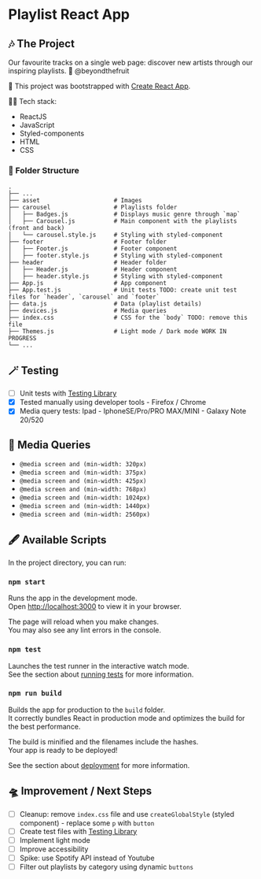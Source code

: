 # Playlist React App

## 🎶 The Project

Our favourite tracks on a single web page: discover new artists through our inspiring playlists.
🍐 @beyondthefruit

🚀 This project was bootstrapped with [Create React App](https://github.com/facebook/create-react-app).

🧚🏻 Tech stack: 
- ReactJS
- JavaScript
- Styled-components
- HTML
- CSS

### 📁 Folder Structure

```
.
├── ...
├── asset                     # Images
├── carousel                  # Playlists folder
│   ├── Badges.js             # Displays music genre through `map`
│   ├── Carousel.js           # Main component with the playlists (front and back)
│   └── carousel.style.js     # Styling with styled-component
├── footer                    # Footer folder
│   ├── Footer.js             # Footer component
│   ├── footer.style.js       # Styling with styled-component
├── header                    # Header folder
│   ├── Header.js             # Header component
│   ├── header.style.js       # Styling with styled-component
├── App.js                    # App component
├── App.test.js               # Unit tests TODO: create unit test files for `header`, `carousel` and `footer`
├── data.js                   # Data (playlist details)
├── devices.js                # Media queries
├── index.css                 # CSS for the `body` TODO: remove this file
├── Themes.js                 # Light mode / Dark mode WORK IN PROGRESS
└── ...

```

## 🪄 Testing

- [ ] Unit tests with [Testing Library](https://testing-library.com/)
- [X] Tested manually using developer tools - Firefox / Chrome
- [X] Media query tests: Ipad - IphoneSE/Pro/PRO MAX/MINI - Galaxy Note 20/520

## 📱 Media Queries

- `@media screen and (min-width: 320px)`
- `@media screen and (min-width: 375px)`
- `@media screen and (min-width: 425px)`
- `@media screen and (min-width: 768px)`
- `@media screen and (min-width: 1024px)`
- `@media screen and (min-width: 1440px)`
- `@media screen and (min-width: 2560px)`


## 🖋️ Available Scripts

In the project directory, you can run:

### `npm start`

Runs the app in the development mode.\
Open [http://localhost:3000](http://localhost:3000) to view it in your browser.

The page will reload when you make changes.\
You may also see any lint errors in the console.

### `npm test`

Launches the test runner in the interactive watch mode.\
See the section about [running tests](https://facebook.github.io/create-react-app/docs/running-tests) for more information.

### `npm run build`

Builds the app for production to the `build` folder.\
It correctly bundles React in production mode and optimizes the build for the best performance.

The build is minified and the filenames include the hashes.\
Your app is ready to be deployed!

See the section about [deployment](https://facebook.github.io/create-react-app/docs/deployment) for more information.

## 🛸 Improvement / Next Steps

- [ ] Cleanup: remove `index.css` file and use `createGlobalStyle` (styled component) - replace some `p` with `button`
- [ ] Create test files with [Testing Library](https://testing-library.com/) 
- [ ] Implement light mode 
- [ ] Improve accessibility
- [ ] Spike: use Spotify API instead of Youtube 
- [ ] Filter out playlists by category using dynamic `buttons`